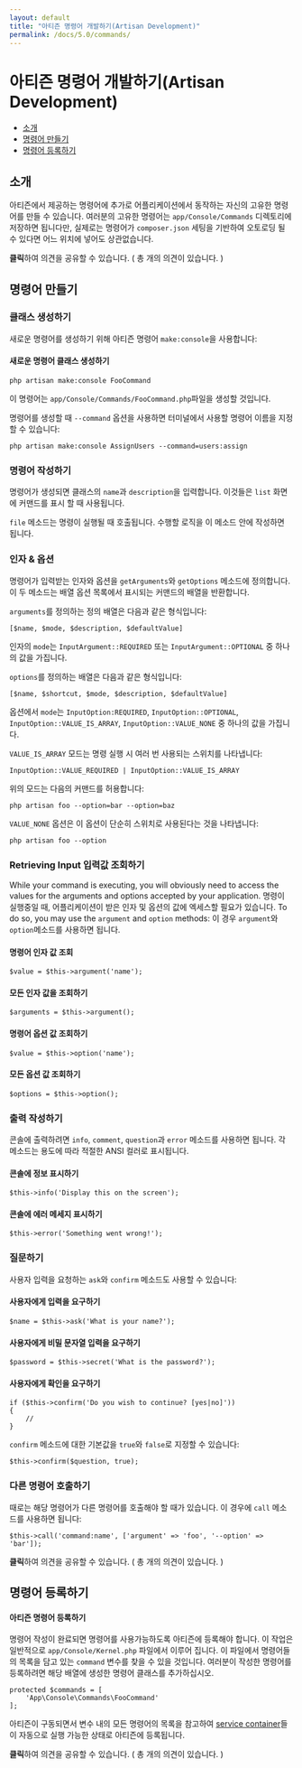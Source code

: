 ```yaml
---
layout: default
title: "아티즌 명령어 개발하기(Artisan Development)"
permalink: /docs/5.0/commands/
---
```


# 아티즌 명령어 개발하기(Artisan Development)

- [소개](#introduction)
- [명령어 만들기](#building-a-command)
- [명령어 등록하기](#registering-commands)


<a name="introduction"></a>
## 소개

아티즌에서 제공하는 명령어에 추가로 어플리케이션에서 동작하는 자신의 고유한 명령어를 만들 수 있습니다. 여러분의 고유한 명령어는 `app/Console/Commands` 디렉토리에 저장하면 됩니다만, 실제로는 명령어가 `composer.json` 세팅을 기반하여 오토로딩 될 수 있다면 어느 위치에 넣어도 상관없습니다.

<div class="chak-comment-wrap"><div class="chak-comment-widget" data-chak-group="laravel" data-chak-apikey="582898af492efbcdd53990e1c6ccb89d-laravel-korean-docs-아티즌-명령어-개발하기(Artisan-Development)-소개" ><i class="xi-message"></i> <strong>클릭</strong>하여 의견을 공유할 수 있습니다. ( 총 <span class="count"><i class="xi-spinner-5 xi-spin"></i></span>개의 의견이 있습니다. )</div></div>

<a name="building-a-command"></a>
## 명령어 만들기

### 클래스 생성하기

새로운 명령어를 생성하기 위해 아티즌 명령어 `make:console`을 사용합니다:

#### 새로운 명령어 클래스 생성하기

	php artisan make:console FooCommand

이 명령어는 `app/Console/Commands/FooCommand.php`파일을 생성할 것입니다.

명령어를 생성할 때 `--command` 옵션을 사용하면 터미널에서 사용할 명령어 이름을 지정할 수 있습니다:

	php artisan make:console AssignUsers --command=users:assign

### 명령어 작성하기

명령어가 생성되면 클래스의 `name`과 `description`을 입력합니다. 이것들은 `list` 화면에 커맨드를 표시 할 때 사용됩니다.

`file` 메소드는 명령이 실행될 때 호출됩니다. 수행할 로직을 이 메소드 안에 작성하면 됩니다.

### 인자 & 옵션

명령어가 입력받는 인자와 옵션을 `getArguments`와 `getOptions` 메소드에 정의합니다. 이 두 메소드는 배열 옵션 목록에서 표시되는 커맨드의 배열을 반환합니다.

`arguments`를 정의하는 정의 배열은 다음과 같은 형식입니다:

	[$name, $mode, $description, $defaultValue]

인자의 `mode`는 `InputArgument::REQUIRED` 또는 `InputArgument::OPTIONAL` 중 하나의 값을 가집니다.

`options`를 정의하는 배열은 다음과 같은 형식입니다:

	[$name, $shortcut, $mode, $description, $defaultValue]

옵션에서 `mode`는 `InputOption:REQUIRED`, `InputOption::OPTIONAL`, `InputOption::VALUE_IS_ARRAY`, `InputOption::VALUE_NONE` 중 하나의 값을 가집니다.

`VALUE_IS_ARRAY` 모드는 명령 실행 시 여러 번 사용되는 스위치를 나타냅니다:

	InputOption::VALUE_REQUIRED | InputOption::VALUE_IS_ARRAY

위의 모드는 다음의 커맨드를 허용합니다:

	php artisan foo --option=bar --option=baz

`VALUE_NONE` 옵션은 이 옵션이 단순히 스위치로 사용된다는 것을 나타냅니다:

	php artisan foo --option

### Retrieving Input 입력값 조회하기

While your command is executing, you will obviously need to access the values for the arguments and options accepted by your application. 명령이 실행중일 때, 어플리케이션이 받은 인자 및 옵션의 값에 엑세스할 필요가 있습니다. To do so, you may use the `argument` and `option` methods: 이 경우 `argument`와 `option`메소드를 사용하면 됩니다.

#### 명령어 인자 값 조회

	$value = $this->argument('name');

#### 모든 인자 값을 조회하기

	$arguments = $this->argument();

#### 명령어 옵션 값 조회하기

	$value = $this->option('name');

#### 모든 옵션 값 조회하기

	$options = $this->option();

### 출력 작성하기

콘솔에 출력하려면 `info`, `comment`, `question`과 `error` 메소드를 사용하면 됩니다. 각 메소드는 용도에 따라 적절한 ANSI 컬러로 표시됩니다.

#### 콘솔에 정보 표시하기

	$this->info('Display this on the screen');

#### 콘솔에 에러 메세지 표시하기

	$this->error('Something went wrong!');

### 질문하기

사용자 입력을 요청하는 `ask`와 `confirm` 메소드도 사용할 수 있습니다:

#### 사용자에게 입력을 요구하기

	$name = $this->ask('What is your name?');

#### 사용자에게 비밀 문자열 입력을 요구하기

	$password = $this->secret('What is the password?');

#### 사용자에게 확인을 요구하기

	if ($this->confirm('Do you wish to continue? [yes|no]'))
	{
		//
	}

`confirm` 메소드에 대한 기본값을 `true`와 `false`로 지정할 수 있습니다:

	$this->confirm($question, true);

### 다른 명령어 호출하기

때로는 해당 명령어가 다른 명령어를 호출해야 할 때가 있습니다. 이 경우에 `call` 메소드를 사용하면 됩니다:

	$this->call('command:name', ['argument' => 'foo', '--option' => 'bar']);

<div class="chak-comment-wrap"><div class="chak-comment-widget" data-chak-group="laravel" data-chak-apikey="582898af492efbcdd53990e1c6ccb89d-laravel-korean-docs-아티즌-명령어-개발하기(Artisan-Development)-명령어-만들기" ><i class="xi-message"></i> <strong>클릭</strong>하여 의견을 공유할 수 있습니다. ( 총 <span class="count"><i class="xi-spinner-5 xi-spin"></i></span>개의 의견이 있습니다. )</div></div>

<a name="registering-commands"></a>
## 명령어 등록하기

#### 아티즌 명령어 등록하기

명령어 작성이 완료되면 명령어를 사용가능하도록 아티즌에 등록해야 합니다. 이 작업은 일반적으로 `app/Console/Kernel.php` 파일에서 이루어 집니다. 이 파일에서 명령어들의 목록을 담고 있는 `command` 변수를 찾을 수 있을 것입니다. 여러분이 작성한 명령어를 등록하려면 해당 배열에 생성한 명령어 클래스를 추가하십시오.

	protected $commands = [
		'App\Console\Commands\FooCommand'
	];

아티즌이 구동되면서 변수 내의 모든 명령어의 목록을 참고하여 [service container](/laravel-korean-docs/docs/5.0/container)들이 자동으로 실행 가능한 상태로 아티즌에 등록됩니다.

<div class="chak-comment-wrap"><div class="chak-comment-widget" data-chak-group="laravel" data-chak-apikey="582898af492efbcdd53990e1c6ccb89d-laravel-korean-docs-아티즌-명령어-개발하기(Artisan-Development)-명령어-등록하기" ><i class="xi-message"></i> <strong>클릭</strong>하여 의견을 공유할 수 있습니다. ( 총 <span class="count"><i class="xi-spinner-5 xi-spin"></i></span>개의 의견이 있습니다. )</div></div>
